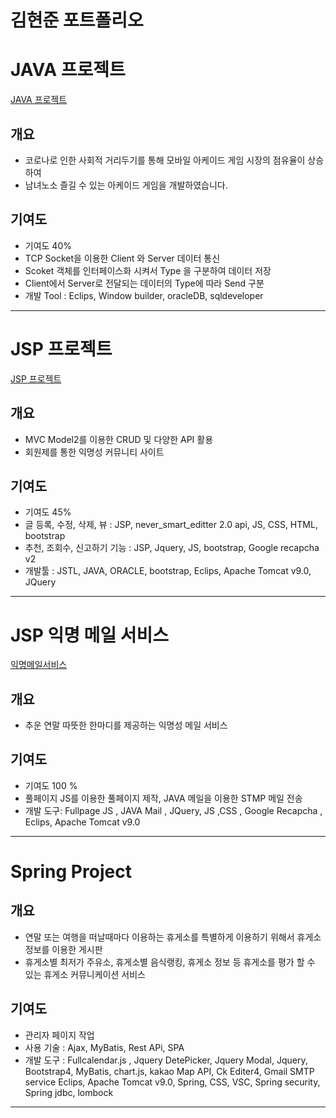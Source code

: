 # 김현준 포트폴리오

# JAVA 프로젝트 
[JAVA 프로젝트](https://github.com/HyunJun-K/Mini-Proejct) 
## 개요
 - 코로나로 인한 사회적 거리두기를 통해 모바일 아케이드 게임 시장의 점유율이 상승하여
 - 남녀노소 즐길 수 있는 아케이드 게임을 개발하였습니다. 
## 기여도 
 - 기여도 40% 
 - TCP Socket을 이용한 Client 와 Server 데이터 통신   
 - Scoket 객체를 인터페이스화 시켜서 Type 을 구분하여 데이터 저장   
 - Client에서 Server로 전달되는 데이터의 Type에 따라 Send 구분  
 - 개발 Tool : Eclips, Window builder, oracleDB, sqldeveloper

----

# JSP 프로젝트 
[JSP 프로젝트](https://github.com/HyunJun-K/JSP_Project)
## 개요
 - MVC Model2를 이용한 CRUD 및 다양한 API 활용 
 - 회원제를 통한 익명성 커뮤니티 사이트 
## 기여도 
 - 기여도 45%
 - 글 등록, 수정, 삭제, 뷰 : JSP, never_smart_editter 2.0 api, JS, CSS, HTML,        bootstrap
 - 추천, 조회수, 신고하기 기능 : JSP, Jquery, JS, bootstrap, Google recapcha v2
 - 개발툴 : JSTL, JAVA, ORACLE, bootstrap, Eclips, Apache Tomcat v9.0, JQuery

---- 
# JSP 익명 메일 서비스
[익명메일서비스](https://github.com/HyunJun-K/luv_letters)
## 개요 
 - 추운 연말 따뜻한 한마디를 제공하는 익명성 메일 서비스 
## 기여도 
 - 기여도 100 % 
 - 풀페이지 JS를 이용한 풀페이지 제작, JAVA 메일을 이용한 STMP 메일 전송 
 - 개발 도구: Fullpage JS , JAVA Mail , JQuery, JS ,CSS , Google Recapcha , Eclips, Apache Tomcat v9.0
 
 ----
 # Spring Project 
 ## 개요 
  - 연말 또는 여행을 떠날때마다 이용하는 휴게소를 특별하게 이용하기 위해서 휴게소 정보를 이용한 게시판
  - 휴게소별 최저가 주유소, 휴게소별 음식랭킹, 휴게소 정보 등 휴게소를 평가 할 수 있는 휴게소 커뮤니케이션 서비스 
 ## 기여도 
  - 관리자 페이지 작업 
  - 사용 기술 : Ajax, MyBatis, Rest APi, SPA 
  - 개발 도구 : Fullcalendar.js , Jquery DetePicker, Jquery Modal, Jquery, Bootstrap4, MyBatis, chart.js,  kakao Map API, Ck Editer4, Gmail SMTP service 
                Eclips, Apache Tomcat v9.0, Spring, CSS, VSC, Spring security, Spring jdbc, lombock
 ---               
  
  
 
